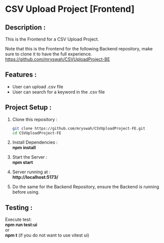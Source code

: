 # CSV Upload Project [Frontend]

##  Description :
This is the Frontend for a CSV Upload Project.

Note that this is the Frontend for the following Backend repository, make sure to clone it to have the full experience.
https://github.com/mryswah/CSVUploadProject-BE

## Features :
- User can upload .csv file
- User can search for a keyword in the .csv file

## Project Setup :
1. Clone this repository :
	```bash
	git clone https://github.com/mryswah/CSVUploadProject-FE.git
	cd CSVUploadProject-FE
	```
2. Install Dependencies :
   <br>**npm install**
   
3. Start the Server :
   <br>**npm start**

5. Server running at :
   <br>**http://localhost:5173/**
   
6. Do the same for the Backend Repository, ensure the Backend is running before using.
   
## Testing : 
Execute test: 
<br>**npm run test:ui** 
<br>or
<br>**npm t** (if you do not want to use vitest ui)